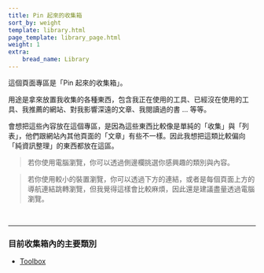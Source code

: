 ```yaml
---
title: Pin 起來的收集箱
sort_by: weight
template: library.html
page_template: library_page.html
weight: 1
extra: 
    bread_name: Library
---
```


這個頁面專區是「Pin 起來的收集箱」。

用途是拿來放置我收集的各種東西，包含我正在使用的工具、已經沒在使用的工具、我推薦的網站、對我影響深遠的文章、我閱讀過的書 ... 等等。

會想把這些內容放在這個專區，是因為這些東西比較像是單純的「收集」與「列表」，他們跟網站內其他頁面的「文章」有些不一樣。因此我想把這類比較偏向「純資訊整理」的東西都放在這區。

> 若你使用電腦瀏覽，你可以透過側邊欄挑選你感興趣的類別與內容。

> 若你使用較小的裝置瀏覽，你可以透過下方的連結，或者是每個頁面上方的導航連結跳轉瀏覽，但我覺得這樣會比較麻煩，因此還是建議盡量透過電腦瀏覽。

<br>

---

### 目前收集箱內的主要類別

- [Toolbox](/library/toolbox)
